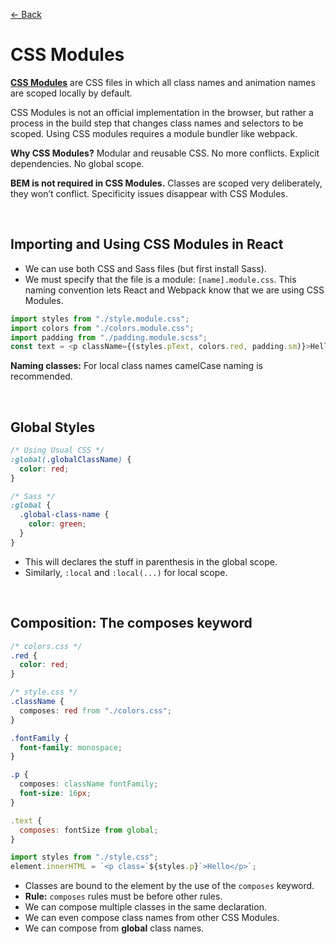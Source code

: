 [&larr; Back](./../README.md)

# CSS Modules

[**CSS Modules**](https://github.com/css-modules/css-modules) are CSS files in which all class names and animation names are scoped locally by default.

CSS Modules is not an official implementation in the browser, but rather a process in the build step that changes class names and selectors to be scoped. Using CSS modules requires a module bundler like webpack.

**Why CSS Modules?** Modular and reusable CSS. No more conflicts. Explicit dependencies. No global scope.

**BEM is not required in CSS Modules.** Classes are scoped very deliberately, they won’t conflict. Specificity issues disappear with CSS Modules.

<br>

## Importing and Using CSS Modules in React

- We can use both CSS and Sass files (but first install Sass).
- We must specify that the file is a module: `[name].module.css`. This naming convention lets React and Webpack know that we are using CSS Modules.

```js
import styles from "./style.module.css";
import colors from "./colors.module.css";
import padding from "./padding.module.scss";
const text = <p className={(styles.pText, colors.red, padding.sm)}>Hello</p>;
```

**Naming classes:** For local class names camelCase naming is recommended.

<br>

## Global Styles

```css
/* Using Usual CSS */
:global(.globalClassName) {
  color: red;
}

/* Sass */
:global {
  .global-class-name {
    color: green;
  }
}
```

- This will declares the stuff in parenthesis in the global scope.
- Similarly, `:local` and `:local(...)` for local scope.

<br>

## Composition: The composes keyword

```css
/* colors.css */
.red {
  color: red;
}
```

```css
/* style.css */
.className {
  composes: red from "./colors.css";
}

.fontFamily {
  font-family: monospace;
}

.p {
  composes: className fontFamily;
  font-size: 16px;
}
```

```js
.text {
  composes: fontSize from global;
}
```

```js
import styles from "./style.css";
element.innerHTML = `<p class=`${styles.p}`>Hello</p>`;
```

- Classes are bound to the element by the use of the `composes` keyword.
- **Rule:** `composes` rules must be before other rules.
- We can compose multiple classes in the same declaration.
- We can even compose class names from other CSS Modules.
- We can compose from **global** class names.

<br>
